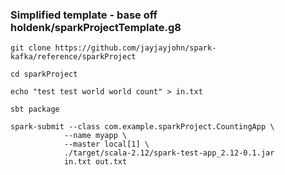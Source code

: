 ### Simplified template - base off holdenk/sparkProjectTemplate.g8

```
git clone https://github.com/jayjayjohn/spark-kafka/reference/sparkProject

cd sparkProject

echo "test test world world count" > in.txt

sbt package

spark-submit --class com.example.sparkProject.CountingApp \
            --name myapp \
            --master local[1] \
            ./target/scala-2.12/spark-test-app_2.12-0.1.jar 
            in.txt out.txt

```
